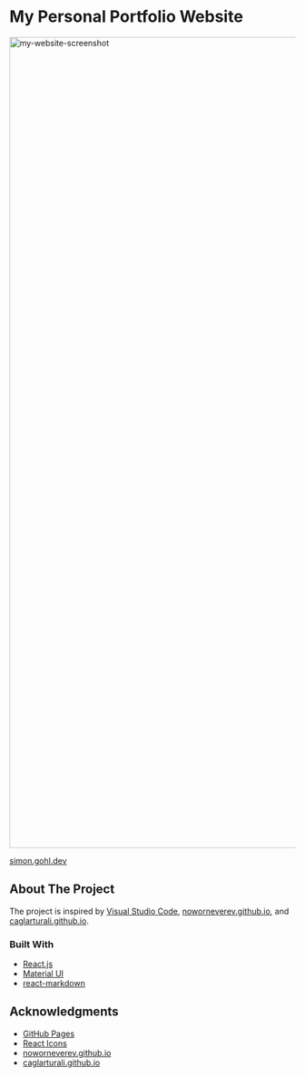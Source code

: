 # My Personal Portfolio Website

<img width="1430" alt="my-website-screenshot" src="https://github.com/gohls/personal-portfolio-website/assets/66274765/0eee1858-4978-4510-8f0b-99d54a0bb755">

[simon.gohl.dev](simon.gohl.dev)

## About The Project

The project is inspired by [Visual Studio Code](https://github.com/microsoft/vscode), [noworneverev.github.io](https://github.com/noworneverev/react-vscode-portfolio), and [caglarturali.github.io](https://github.com/caglarturali/caglarturali.github.io).

### Built With

- [React.js](https://reactjs.org/)
- [Material UI](https://github.com/mui/material-ui)
- [react-markdown](https://github.com/remarkjs/react-markdown)

## Acknowledgments

- [GitHub Pages](https://pages.github.com)
- [React Icons](https://react-icons.github.io/react-icons/search)
- [noworneverev.github.io](https://github.com/noworneverev/react-vscode-portfolio)
- [caglarturali.github.io](https://github.com/caglarturali/caglarturali.github.io)

